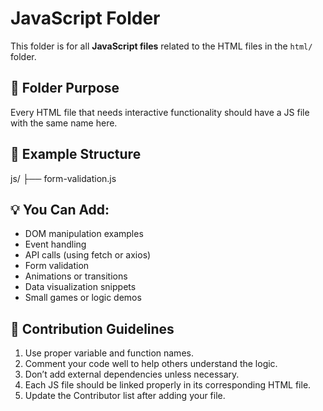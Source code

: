 # JavaScript Folder

This folder is for all **JavaScript files** related to the HTML files in the `html/` folder.

## 🎯 Folder Purpose
Every HTML file that needs interactive functionality should have a JS file with the same name here.

## 📂 Example Structure
js/
├── form-validation.js

## 💡 You Can Add:
- DOM manipulation examples
- Event handling
- API calls (using fetch or axios)
- Form validation
- Animations or transitions
- Data visualization snippets
- Small games or logic demos

## 🧩 Contribution Guidelines
1. Use proper variable and function names.
2. Comment your code well to help others understand the logic.
3. Don’t add external dependencies unless necessary.
4. Each JS file should be linked properly in its corresponding HTML file.
5. Update the Contributor list after adding your file.


